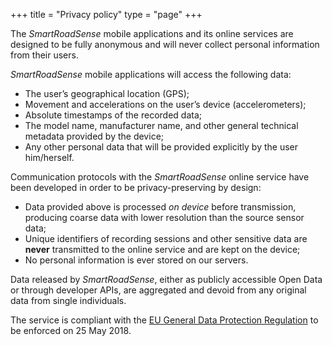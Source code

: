 +++
title = "Privacy policy"
type = "page"
+++

<p class="lead">The <i>SmartRoadSense</i> mobile applications and its online services are designed to be fully anonymous and will never collect personal information from their users.</p>

*SmartRoadSense* mobile applications will access the following data:

* The user’s geographical location&nbsp;(GPS);
* Movement and accelerations on the user’s device&nbsp;(accelerometers);
* Absolute timestamps of the recorded data;
* The model name, manufacturer name, and other general technical metadata provided by the device;
* Any other personal data that will be provided explicitly by the user him/herself.

Communication protocols with the *SmartRoadSense* online service have been developed in order to be privacy-preserving by design:

* Data provided above is processed *on device* before transmission, producing coarse data with lower resolution than the source sensor data;
* Unique identifiers of recording sessions and other sensitive data are **never** transmitted to the online service and are kept on the device;
* No personal information is ever stored on our servers.

Data released by *SmartRoadSense*, either as publicly accessible Open Data or through developer APIs, are aggregated and devoid from any original data from single individuals.

The service is compliant with the [EU General Data Protection Regulation](https://www.eugdpr.org) to be enforced on 25&nbsp;May&nbsp;2018.
